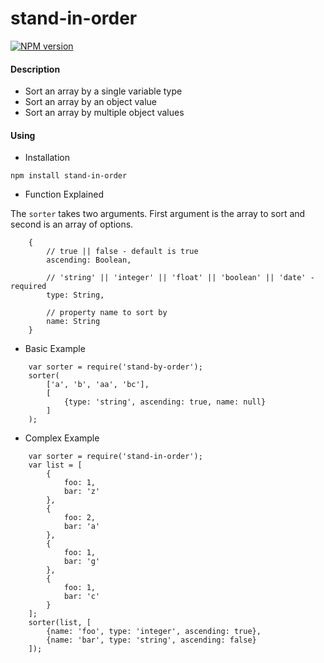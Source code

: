stand-in-order
==============

[![NPM version](https://badge.fury.io/js/stand-in-order.svg)](http://badge.fury.io/js/stand-in-order)

#### Description

* Sort an array by a single variable type
* Sort an array by an object value
* Sort an array by multiple object values


#### Using

* Installation

```npm install stand-in-order```

* Function Explained

The ```sorter``` takes two arguments.  First argument is the array to sort and second is an array of options.

```
    {
        // true || false - default is true
        ascending: Boolean, 
        
        // 'string' || 'integer' || 'float' || 'boolean' || 'date' - required
        type: String,       
        
        // property name to sort by
        name: String       
    }
```

* Basic Example

```
    var sorter = require('stand-by-order');
    sorter(
        ['a', 'b', 'aa', 'bc'],
        [
            {type: 'string', ascending: true, name: null}
        ]
    );
```

* Complex Example

```
    var sorter = require('stand-in-order');
    var list = [
        {
            foo: 1,
            bar: 'z'
        },
        {
            foo: 2,
            bar: 'a'
        },
        {
            foo: 1,
            bar: 'g'
        },
        {
            foo: 1,
            bar: 'c'
        }
    ];
    sorter(list, [
        {name: 'foo', type: 'integer', ascending: true},
        {name: 'bar', type: 'string', ascending: false}
    ]);
```

